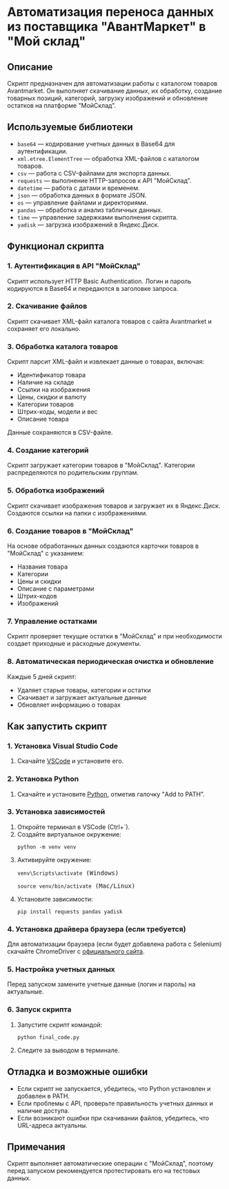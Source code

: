
<h1>Автоматизация переноса данных из поставщика "АвантМаркет" в "Мой склад"</h1>

<h2>Описание</h2>
<p>Скрипт предназначен для автоматизации работы с каталогом товаров Avantmarket. Он выполняет скачивание данных, их обработку, создание товарных позиций, категорий, загрузку изображений и обновление остатков на платформе "МойСклад".</p>

<h2>Используемые библиотеки</h2>
<ul>
    <li><code>base64</code> — кодирование учетных данных в Base64 для аутентификации.</li>
    <li><code>xml.etree.ElementTree</code> — обработка XML-файлов с каталогом товаров.</li>
    <li><code>csv</code> — работа с CSV-файлами для экспорта данных.</li>
    <li><code>requests</code> — выполнение HTTP-запросов к API "МойСклад".</li>
    <li><code>datetime</code> — работа с датами и временем.</li>
    <li><code>json</code> — обработка данных в формате JSON.</li>
    <li><code>os</code> — управление файлами и директориями.</li>
    <li><code>pandas</code> — обработка и анализ табличных данных.</li>
    <li><code>time</code> — управление задержками выполнения скрипта.</li>
    <li><code>yadisk</code> — загрузка изображений в Яндекс.Диск.</li>
</ul>

<h2>Функционал скрипта</h2>

<h3>1. Аутентификация в API "МойСклад"</h3>
<p>Скрипт использует HTTP Basic Authentication. Логин и пароль кодируются в Base64 и передаются в заголовке запроса.</p>

<h3>2. Скачивание файлов</h3>
<p>Скрипт скачивает XML-файл каталога товаров с сайта Avantmarket и сохраняет его локально.</p>

<h3>3. Обработка каталога товаров</h3>
<p>Скрипт парсит XML-файл и извлекает данные о товарах, включая:</p>
<ul>
    <li>Идентификатор товара</li>
    <li>Наличие на складе</li>
    <li>Ссылки на изображения</li>
    <li>Цены, скидки и валюту</li>
    <li>Категории товаров</li>
    <li>Штрих-коды, модели и вес</li>
    <li>Описание товара</li>
</ul>
<p>Данные сохраняются в CSV-файле.</p>

<h3>4. Создание категорий</h3>
<p>Скрипт загружает категории товаров в "МойСклад". Категории распределяются по родительским группам.</p>

<h3>5. Обработка изображений</h3>
<p>Скрипт скачивает изображения товаров и загружает их в Яндекс.Диск. Создаются ссылки на папки с изображениями.</p>

<h3>6. Создание товаров в "МойСклад"</h3>
<p>На основе обработанных данных создаются карточки товаров в "МойСклад" с указанием:</p>
<ul>
    <li>Названия товара</li>
    <li>Категории</li>
    <li>Цены и скидки</li>
    <li>Описание с параметрами</li>
    <li>Штрих-кодов</li>
    <li>Изображений</li>
</ul>

<h3>7. Управление остатками</h3>
<p>Скрипт проверяет текущие остатки в "МойСклад" и при необходимости создает приходные и расходные документы.</p>

<h3>8. Автоматическая периодическая очистка и обновление</h3>
<p>Каждые 5 дней скрипт:</p>
<ul>
    <li>Удаляет старые товары, категории и остатки</li>
    <li>Скачивает и загружает актуальные данные</li>
    <li>Обновляет информацию о товарах</li>
</ul>

<h2>Как запустить скрипт</h2>

<h3>1. Установка Visual Studio Code</h3>
<ol>
    <li>Скачайте <a href="https://code.visualstudio.com/">VSCode</a> и установите его.</li>
</ol>

<h3>2. Установка Python</h3>
<ol>
    <li>Скачайте и установите <a href="https://www.python.org/">Python</a>, отметив галочку "Add to PATH".</li>
</ol>

<h3>3. Установка зависимостей</h3>
<ol>
    <li>Откройте терминал в VSCode (Ctrl+`).</li>
    <li>Создайте виртуальное окружение:
        <pre><code>python -m venv venv</code></pre>
    </li>
    <li>Активируйте окружение:
        <pre><code>venv\Scripts\activate</code> (Windows)</pre>
        <pre><code>source venv/bin/activate</code> (Mac/Linux)</pre>
    </li>
    <li>Установите зависимости:
        <pre><code>pip install requests pandas yadisk</code></pre>
    </li>
</ol>

<h3>4. Установка драйвера браузера (если требуется)</h3>
<p>Для автоматизации браузера (если будет добавлена работа с Selenium) скачайте ChromeDriver с <a href="https://chromedriver.chromium.org/downloads">официального сайта</a>.</p>

<h3>5. Настройка учетных данных</h3>
<p>Перед запуском замените учетные данные (логин и пароль) на актуальные.</p>

<h3>6. Запуск скрипта</h3>
<ol>
    <li>Запустите скрипт командой:
        <pre><code>python final_code.py</code></pre>
    </li>
    <li>Следите за выводом в терминале.</li>
</ol>

<h2>Отладка и возможные ошибки</h2>
<ul>
    <li>Если скрипт не запускается, убедитесь, что Python установлен и добавлен в PATH.</li>
    <li>Если проблемы с API, проверьте правильность учетных данных и наличие доступа.</li>
    <li>Если возникают ошибки при скачивании файлов, убедитесь, что URL-адреса актуальны.</li>
</ul>

<h2>Примечания</h2>
<p>Скрипт выполняет автоматические операции с "МойСклад", поэтому перед запуском рекомендуется протестировать его на тестовых данных.</p>


